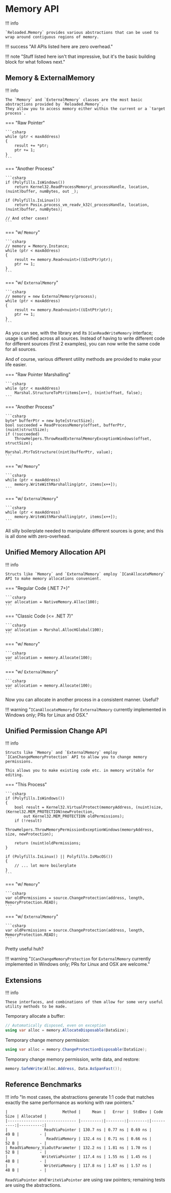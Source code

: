 ﻿# Memory API

!!! info

    `Reloaded.Memory` provides various abstractions that can be used to wrap around contiguous regions of memory.  

!!! success "All APIs listed here are zero overhead."

!!! note "Stuff listed here isn't that impressive, but it's the basic building block for what follows next."

## Memory & ExternalMemory

!!! info 
    
    The `Memory` and `ExternalMemory` classes are the most basic abstractions provided by `Reloaded.Memory`.  
    They allow you to access memory either within the current or a `target process`.

=== "Raw Pointer"

    ```csharp
    while (ptr < maxAddress)
    {
        result += *ptr;
        ptr += 1;
    }
    ```

=== "Another Process"

    ```csharp
    if (Polyfills.IsWindows())
        return Kernel32.ReadProcessMemory(_processHandle, location, (nuint)buffer, numBytes, out _);

    if (Polyfills.IsLinux())
        return Posix.process_vm_readv_k32(_processHandle, location, (nuint)buffer, numBytes);

    // And other cases!
    ```

=== "w/ `Memory`"

    ```csharp
    // memory = Memory.Instance;
    while (ptr < maxAddress)
    {
        result += memory.Read<nuint>((UIntPtr)ptr);
        ptr += 1;
    }
    ```

=== "w/ `ExternalMemory`"

    ```csharp
    // memory = new ExternalMemory(process);
    while (ptr < maxAddress)
    {
        result += memory.Read<nuint>((UIntPtr)ptr);
        ptr += 1;
    }
    ```

As you can see, with the library and its `ICanReadWriteMemory` interface; usage is unified across all sources. Instead
of having to write different code for different sources (first 2 examples), you can now write the same code for all sources.  

And of course, various different utility methods are provided to make your life easier.  

=== "Raw Pointer Marshalling"

    ```csharp
    while (ptr < maxAddress)
        Marshal.StructureToPtr(items[x++], (nint)offset, false);
    ```

=== "Another Process"

    ```csharp
    byte* bufferPtr = new byte[structSize];
    bool succeeded = ReadProcessMemory(offset, bufferPtr, (nuint)structSize);
    if (!succeeded)
        ThrowHelpers.ThrowReadExternalMemoryExceptionWindows(offset, structSize);

    Marshal.PtrToStructure((nint)bufferPtr, value);
    ```

=== "w/ `Memory`"

    ```csharp
    while (ptr < maxAddress)
        memory.WriteWithMarshalling(ptr, items[x++]);
    ```

=== "w/ `ExternalMemory`"

    ```csharp
    while (ptr < maxAddress)
        memory.WriteWithMarshalling(ptr, items[x++]);
    ```

All silly boilerplate needed to manipulate different sources is gone; and this is all done with zero-overhead.

## Unified Memory Allocation API

!!! info

    Structs like `Memory` and `ExternalMemory` employ `ICanAllocateMemory` API to make memory allocations convenient.  

=== "Regular Code (.NET 7+)"

    ```csharp
    var allocation = NativeMemory.Alloc(100);
    ```

=== "Classic Code (<= .NET 7)"

    ```csharp
    var allocation = Marshal.AllocHGlobal(100);
    ```

=== "w/ `Memory`"

    ```csharp
    var allocation = memory.Allocate(100);
    ```

=== "w/ `ExternalMemory`"

    ```csharp
    var allocation = memory.Allocate(100);
    ```

Now you can allocate in another process in a consistent manner. Useful?

!!! warning "`ICanAllocateMemory` for `ExternalMemory` currently implemented in Windows only; PRs for Linux and OSX."

## Unified Permission Change API

!!! info

    Structs like `Memory` and `ExternalMemory` employ `ICanChangeMemoryProtection` API to allow you to change memory permissions.  

    This allows you to make existing code etc. in memory writable for editing.  

=== "This Process"

    ```csharp
    if (Polyfills.IsWindows())
    {
        bool result = Kernel32.VirtualProtect(memoryAddress, (nuint)size, (Kernel32.MEM_PROTECTION)newProtection,
            out Kernel32.MEM_PROTECTION oldPermissions);
        if (!result)
            ThrowHelpers.ThrowMemoryPermissionExceptionWindows(memoryAddress, size, newProtection);

        return (nuint)oldPermissions;
    }

    if (Polyfills.IsLinux() || Polyfills.IsMacOS())
    {
        // ... lot more boilerplate
    }
    ```

=== "w/ `Memory`"

    ```csharp
    var oldPermissions = source.ChangeProtection(address, length, MemoryProtection.READ);
    ```

=== "w/ `ExternalMemory`"

    ```csharp
    var oldPermissions = source.ChangeProtection(address, length, MemoryProtection.READ);
    ```

Pretty useful huh?

!!! warning "`ICanChangeMemoryProtection` for `ExternalMemory` currently implemented in Windows only; PRs for Linux and OSX are welcome."

## Extensions

!!! info

    These interfaces, and combinations of them allow for some very useful utility methods to be made.

Temporary allocate a buffer:  

```csharp
// Automatically disposed, even on exception
using var alloc = memory.AllocateDisposable(DataSize);
```

Temporary change memory permission:  

```csharp
using var alloc = memory.ChangeProtectionDisposable(DataSize);
```

Temporary change memory permission, write data, and restore:  

```csharp
memory.SafeWrite(Alloc.Address, Data.AsSpanFast());
```

## Reference Benchmarks

!!! info "In most cases, the abstractions generate 1:1 code that matches exactly the same performance as working with raw pointers."

```
|                        Method |     Mean |   Error |  StdDev | Code Size | Allocated |
|------------------------------ |---------:|--------:|--------:|----------:|----------:|
|                ReadViaPointer | 130.7 ns | 0.77 ns | 0.69 ns |      49 B |         - |
|                 ReadViaMemory | 132.4 ns | 0.71 ns | 0.66 ns |      52 B |         - |
| ReadViaMemory_ViaOutParameter | 132.2 ns | 1.81 ns | 1.70 ns |      52 B |         - |
|               WriteViaPointer | 117.4 ns | 1.55 ns | 1.45 ns |      48 B |         - |
|                WriteViaMemory | 117.8 ns | 1.67 ns | 1.57 ns |      48 B |         - |
```

`ReadViaPointer` and `WriteViaPointer` are using raw pointers; remaining tests are using the abstractions.